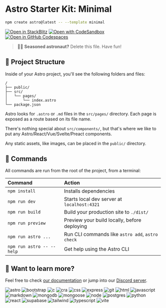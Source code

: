 # Astro Starter Kit: Minimal

```sh
npm create astro@latest -- --template minimal
```

[![Open in StackBlitz](https://developer.stackblitz.com/img/open_in_stackblitz.svg)](https://stackblitz.com/github/withastro/astro/tree/latest/examples/minimal)
[![Open with CodeSandbox](https://assets.codesandbox.io/github/button-edit-lime.svg)](https://codesandbox.io/p/sandbox/github/withastro/astro/tree/latest/examples/minimal)
[![Open in GitHub Codespaces](https://github.com/codespaces/badge.svg)](https://codespaces.new/withastro/astro?devcontainer_path=.devcontainer/minimal/devcontainer.json)

> 🧑‍🚀 **Seasoned astronaut?** Delete this file. Have fun!

## 🚀 Project Structure

Inside of your Astro project, you'll see the following folders and files:

```text
/
├── public/
├── src/
│   └── pages/
│       └── index.astro
└── package.json
```

Astro looks for `.astro` or `.md` files in the `src/pages/` directory. Each page is exposed as a route based on its file name.

There's nothing special about `src/components/`, but that's where we like to put any Astro/React/Vue/Svelte/Preact components.

Any static assets, like images, can be placed in the `public/` directory.

## 🧞 Commands

All commands are run from the root of the project, from a terminal:

| Command                   | Action                                           |
| :------------------------ | :----------------------------------------------- |
| `npm install`             | Installs dependencies                            |
| `npm run dev`             | Starts local dev server at `localhost:4321`      |
| `npm run build`           | Build your production site to `./dist/`          |
| `npm run preview`         | Preview your build locally, before deploying     |
| `npm run astro ...`       | Run CLI commands like `astro add`, `astro check` |
| `npm run astro -- --help` | Get help using the Astro CLI                     |

## 👀 Want to learn more?

Feel free to check [our documentation](https://docs.astro.build) or jump into our [Discord server](https://astro.build/chat).

![astro](./src/icons/astro.svg)
![bootstrap](./src/icons/bootstrap.svg)
![c](./src/icons/cprog.svg)
![cra](./src/icons/cra.svg)
![css](./src/icons/css.svg)
![express](./src/icons/express.svg)
![git](./src/icons/git.svg)
![html](./src/icons/html.svg)
![javascript](./src/icons/javascript.svg)
![markdown](./src/icons/markdown.svg)
![mongodb](./src/icons/mongo.svg)
![mongoose](./src/icons/mongoose.svg)
![node](./src/icons/node.svg)
![postgres](./src/icons/postgres.svg)
![python](./src/icons/python.svg)
![react](./src/icons/react.svg)
![supabase](./src/icons/supabase.svg)
![tailwind](./src/icons/tailwind.svg)
![typescript](./src/icons/typescript.svg)
![vite](./src/icons/vite.svg)

